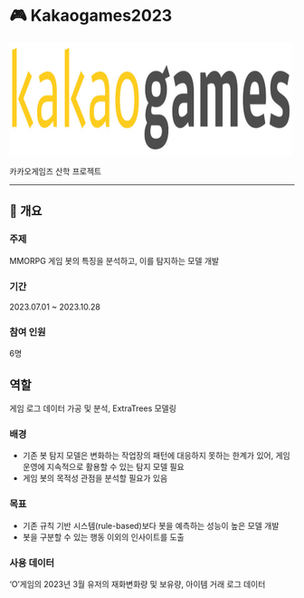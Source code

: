 # :video_game: Kakaogames2023

<img src="./images/카겜.jpeg" width="500" height="200"/>

카카오게임즈 산학 프로젝트

----------------------

## :book: 개요

### 주제

MMORPG 게임 봇의 특징을 분석하고, 이를 탐지하는 모델 개발

### 기간
2023.07.01 ~ 2023.10.28

### 참여 인원
6명

## 역할
게임 로그 데이터 가공 및 분석, ExtraTrees 모델링

### 배경
- 기존 봇 탐지 모델은 변화하는 작업장의 패턴에 대응하지 못하는 한계가 있어, 게임 운영에 지속적으로 활용할 수 있는 탐지 모델 필요
- 게임 봇의 목적성 관점을 분석할 필요가 있음

### 목표
- 기존 규칙 기반 시스템(rule-based)보다 봇을 예측하는 성능이 높은 모델 개발
- 봇을 구분할 수 있는 행동 이외의 인사이트를 도출 

### 사용 데이터
‘O’게임의 2023년 3월 유저의 재화변화량 및 보유량, 아이템 거래 로그 데이터

